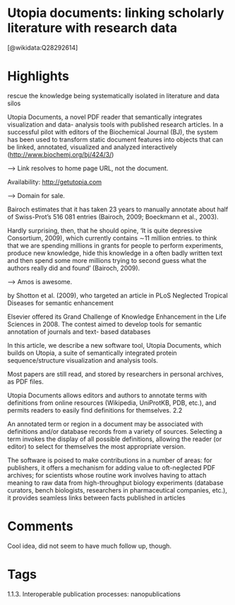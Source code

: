 
Utopia documents: linking scholarly literature with research data
=================================================================
  
  [@wikidata:Q28292614]  

# Highlights
rescue the knowledge being systematically isolated in literature and data silos

Utopia Documents, a novel PDF reader that semantically integrates visualization and data- analysis tools with published research articles. In a successful pilot with editors of the Biochemical Journal (BJ), the system has been used to transform static document features into objects that can be linked, annotated, visualized and analyzed interactively (http://www.biochemj.org/bj/424/3/)

--> Link resolves to home page URL, not the document.

Availability: http://getutopia.com

--> Domain for sale.

Bairoch estimates that it has taken 23 years to manually annotate about half of Swiss-Prot’s 516 081 entries (Bairoch, 2009; Boeckmann et al., 2003).

Hardly surprising, then, that he should opine, ‘It is quite depressive Consortium, 2009), which currently contains ∼11 million entries. to think that we are spending millions in grants for people to perform experiments, produce new knowledge, hide this knowledge in a often badly written text and then spend some more millions trying to second guess what the authors really did and found’ (Bairoch, 2009). 

--> Amos is awesome. 

by Shotton et al. (2009), who targeted an article in PLoS Neglected Tropical Diseases for semantic enhancement

Elsevier offered its Grand Challenge of Knowledge Enhancement in the Life Sciences in 2008. The contest aimed to develop tools for semantic annotation of journals and text- based databases

In this article, we describe a new software tool, Utopia Documents, which builds on Utopia, a suite of semantically integrated protein sequence/structure visualization and analysis tools.

Most papers are still read, and stored by researchers in personal archives, as PDF files.

Utopia Documents allows editors and authors to annotate terms with definitions from online resources (Wikipedia, UniProtKB, PDB, etc.), and permits readers to easily find definitions for themselves.
2.2

An annotated term or region in a document may be associated with definitions and/or database records from a variety of sources. Selecting a term invokes the display of all possible definitions, allowing the reader (or editor) to select for themselves the most appropriate version.

The software is poised to make contributions in a number of areas: for publishers, it offers a mechanism for adding value to oft-neglected PDF archives; for scientists whose routine work involves having to attach meaning to raw data from high-throughput biology experiments (database curators, bench biologists, researchers in pharmaceutical companies, etc.), it provides seamless links between facts published in articles

# Comments

Cool idea, did not seem to have much follow up, though. 

# Tags

1.1.3. Interoperable publication processes: nanopublications

